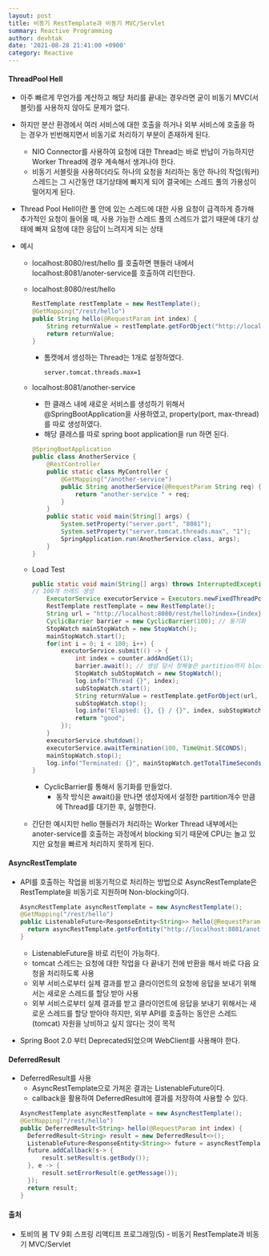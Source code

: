 ```yaml
---
layout: post
title: 비동기 RestTemplate과 비동기 MVC/Servlet
summary: Reactive Programming
author: devhtak
date: '2021-08-28 21:41:00 +0900'
category: Reactive
---
```


#### ThreadPool Hell

- 아주 빠르게 무언가를 계산하고 해당 처리를 끝내는 경우라면 굳이 비동기 MVC(서블릿)를 사용하지 않아도 문제가 없다.
- 하지만 분산 환경에서 여러 서비스에 대한 호출을 하거나 외부 서비스에 호출을 하는 경우가 빈번해지면서 비동기로 처리하기 부분이 존재하게 된다.
  - NIO Connector를 사용하여 요청에 대한 Thread는 바로 반납이 가능하지만 Worker Thread에 경우 계속해서 생겨나야 한다.
  - 비동기 서블릿을 사용하더라도 하나의 요청을 처리하는 동안 하나의 작업(워커) 스레드는 그 시간동안 대기상태에 빠지게 되어 결국에는 스레드 풀의 가용성이 떨어지게 된다.
- Thread Pool Hell이란 풀 안에 있는 스레드에 대한 사용 요청이 급격하게 증가해 추가적인 요청이 들어올 때, 사용 가능한 스레드 풀의 스레드가 없기 때문에 대기 상태에 빠져 요청에 대한 응답이 느려지게 되는 상태

- 예시
  - localhost:8080/rest/hello 를 호출하면 핸들러 내에서 localhost:8081/anoter-service를 호출하여 리턴한다.
  - localhost:8080/rest/hello
    ```java
    RestTemplate restTemplate = new RestTemplate();
    @GetMapping("/rest/hello")
    public String hello(@RequestParam int index) {
    	String returnValue = restTemplate.getForObject("http://localhost:8081/another-service?req=${req}", String.class, "hello " + index);
    	return returnValue;
    }
    ```
    - 톰캣에서 생성하는 Thread는 1개로 설정하였다.
      ```
      server.tomcat.threads.max=1
      ```
      
  - localhost:8081/another-service
    - 한 클래스 내에 새로운 서비스를 생성하기 위해서 @SpringBootApplication을 사용하였고, property(port, max-thread) 를 따로 생성하였다.
    - 해당 클래스를 따로 spring boot application을 run 하면 된다.
    ```java
    @SpringBootApplication
    public class AnotherService {	
	    @RestController
	    public static class MyController {
		    @GetMapping("/another-service")
		    public String anotherService(@RequestParam String req) {
			    return "another-service " + req;
		    }
	    }
	    public static void main(String[] args) {
		    System.setProperty("server.port", "8081");
		    System.setProperty("server.tomcat.threads.max", "1");
		    SpringApplication.run(AnotherService.class, args);
	    }
    }
    ```

  - Load Test
    ```java
    public static void main(String[] args) throws InterruptedException {
	// 100개 쓰레드 생성
    	ExecutorService executorService = Executors.newFixedThreadPool(100);	
    	RestTemplate restTemplate = new RestTemplate();
    	String url = "http://localhost:8080/rest/hello?index={index}";
    	CyclicBarrier barrier = new CyclicBarrier(100); // 동기화
    	StopWatch mainStopWatch = new StopWatch();
    	mainStopWatch.start();
    	for(int i = 0; i < 100; i++) {
    		executorService.submit(() -> {
    			int index = counter.addAndGet(1);
    			barrier.await(); // 생성 당시 정해놓은 partition까지 blocking을 생성한다. 
    			StopWatch subStopWatch = new StopWatch();
    			log.info("Thread {}", index);
    			subStopWatch.start();
    			String returnValue = restTemplate.getForObject(url, String.class, index);
    			subStopWatch.stop();
    			log.info("Elapsed: {}, {} / {}", index, subStopWatch.getTotalTimeSeconds(), returnValue);
    			return "good";
    		});
    	}	
    	executorService.shutdown();
    	executorService.awaitTermination(100, TimeUnit.SECONDS);
    	mainStopWatch.stop();
    	log.info("Terminated: {}", mainStopWatch.getTotalTimeSeconds());
    }
    ```
    - CyclicBarrier를 통해서 동기화를 만들었다.
      - 동작 방식은 await()을 만나면 생성자에서 설정한 partition개수 만큼에 Thread를 대기한 후, 실행한다.
  - 간단한 예시지만 hello 핸들러가 처리하는 Worker Thread 내부에서는 anoter-service를 호출하는 과정에서 blocking 되기 때문에 CPU는 놀고 있지만 요청을 빠르게 처리하지 못하게 된다.
  

#### AsyncRestTemplate

- API를 호출하는 작업을 비동기적으로 처리하는 방법으로 AsyncRestTemplate은 RestTemplate을 비동기로 지원하며 Non-blocking이다.
  ```java
  AsyncRestTemplate asyncRestTemplate = new AsyncRestTemplate();
  @GetMapping("/rest/hello")
  public ListenableFuture<ResponseEntity<String>> hello(@RequestParam int index) {
  	return asyncRestTemplate.getForEntity("http://localhost:8081/another-service?req=${req}", String.class, "hello " + index);
  }
  ```
    - ListenableFuture을 바로 리턴이 가능하다.
  - tomcat 스레드는 요청에 대한 작업을 다 끝내기 전에 반환을 해서 바로 다음 요청을 처리하도록 사용
  - 외부 서비스로부터 실제 결과를 받고 클라이언트의 요청에 응답을 보내기 위해서는 새로운 스레드를 할당 받아 사용
  - 외부 서비스로부터 실제 결과를 받고 클라이언트에 응답을 보내기 위해서는 새로운 스레드를 할당 받아야 하지만, 외부 API를 호출하는 동안은 스레드(tomcat) 자원을 낭비하고 싶지 않다는 것이 목적
  
- Spring Boot 2.0 부터 Deprecated되었으며 WebClient를 사용해야 한다.

#### DeferredResult

- DeferredResult를 사용
  - AsyncRestTemplate으로 가져온 결과는 ListenableFuture이다.
  - callback을 활용하여 DeferredResult에 결과를 저장하여 사용할 수 있다.
  ```java
  AsyncRestTemplate asyncRestTemplate = new AsyncRestTemplate();
  @GetMapping("/rest/hello")
  public DeferredResult<String> hello(@RequestParam int index) {
  	DeferredResult<String> result = new DeferredResult<>();
  	ListenableFuture<ResponseEntity<String>> future = asyncRestTemplate.getForEntity("http://localhost:8081/another-service?req=${req}", String.class, "hello " + index);
  	future.addCallback(s-> {
  		result.setResult(s.getBody());
  	}, e -> {
  		result.setErrorResult(e.getMessage());
  	});	
  	return result;
  }
  ```

#### 출처

- 토비의 봄 TV 9회 스프링 리액티프 프로그래밍(5) - 비동기 RestTemplate과 비동기 MVC/Servlet
